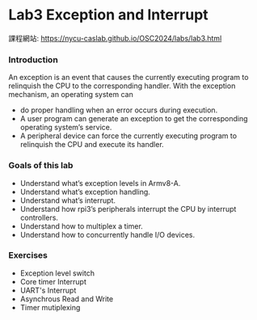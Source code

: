 # Lab3 Exception and Interrupt
課程網站: https://nycu-caslab.github.io/OSC2024/labs/lab3.html
### Introduction
An exception is an event that causes the currently executing program to relinquish the CPU to the corresponding handler. With the exception mechanism, an operating system can
* do proper handling when an error occurs during execution.
* A user program can generate an exception to get the corresponding operating system’s service.
* A peripheral device can force the currently executing program to relinquish the CPU and execute its handler.
### Goals of this lab
* Understand what’s exception levels in Armv8-A.
* Understand what’s exception handling.
* Understand what’s interrupt.
* Understand how rpi3’s peripherals interrupt the CPU by interrupt controllers.
* Understand how to multiplex a timer.
* Understand how to concurrently handle I/O devices.
### Exercises
* Exception level switch
* Core timer Interrupt
* UART's Interrupt
* Asynchrous Read and Write
* Timer mutiplexing
